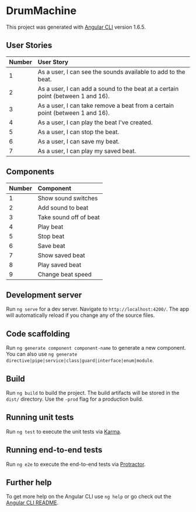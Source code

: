 # DrumMachine

This project was generated with [Angular CLI](https://github.com/angular/angular-cli) version 1.6.5.

## User Stories
| Number | User Story |
| :-------------  | :------------- |
| 1 | As a user, I can see the sounds available to add to the beat. |
| 2 | As a user, I can add a sound to the beat at a certain point (between 1 and 16). |
| 3 | As a user, I can take remove a beat from a certain point (between 1 and 16). |
| 4 | As a user, I can play the beat I've created. |
| 5 | As a user, I can stop the beat. |
| 6 | As a user, I can save my beat. |
| 7 | As a user, I can play my saved beat. |

## Components
| Number | Component |
| :-------------  | :------------- |
| 1 | Show sound switches |
| 2 | Add sound to beat |
| 3 | Take sound off of beat |
| 4 | Play beat |
| 5 | Stop beat |
| 6 | Save beat |
| 7 | Show saved beat |
| 8 | Play saved beat |
| 9 | Change beat speed |

## Development server

Run `ng serve` for a dev server. Navigate to `http://localhost:4200/`. The app will automatically reload if you change any of the source files.

## Code scaffolding

Run `ng generate component component-name` to generate a new component. You can also use `ng generate directive|pipe|service|class|guard|interface|enum|module`.

## Build

Run `ng build` to build the project. The build artifacts will be stored in the `dist/` directory. Use the `-prod` flag for a production build.

## Running unit tests

Run `ng test` to execute the unit tests via [Karma](https://karma-runner.github.io).

## Running end-to-end tests

Run `ng e2e` to execute the end-to-end tests via [Protractor](http://www.protractortest.org/).

## Further help

To get more help on the Angular CLI use `ng help` or go check out the [Angular CLI README](https://github.com/angular/angular-cli/blob/master/README.md).
